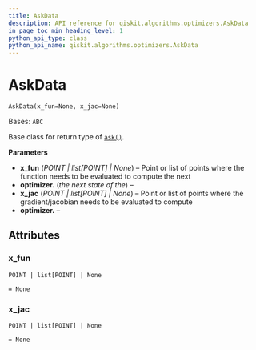 ```yaml
---
title: AskData
description: API reference for qiskit.algorithms.optimizers.AskData
in_page_toc_min_heading_level: 1
python_api_type: class
python_api_name: qiskit.algorithms.optimizers.AskData
---
```


# AskData

<span id="qiskit.algorithms.optimizers.AskData" />

`AskData(x_fun=None, x_jac=None)`

Bases: `ABC`

Base class for return type of [`ask()`](qiskit.algorithms.optimizers.SteppableOptimizer#ask "qiskit.algorithms.optimizers.SteppableOptimizer.ask").

**Parameters**

*   **x\_fun** (*POINT | list\[POINT] | None*) – Point or list of points where the function needs to be evaluated to compute the next
*   **optimizer.** (*the next state of the*) –
*   **x\_jac** (*POINT | list\[POINT] | None*) – Point or list of points where the gradient/jacobian needs to be evaluated to compute
*   **optimizer.** –

## Attributes

<span id="qiskit.algorithms.optimizers.AskData.x_fun" />

### x\_fun

`POINT | list[POINT] | None`

`= None`

<span id="qiskit.algorithms.optimizers.AskData.x_jac" />

### x\_jac

`POINT | list[POINT] | None`

`= None`

